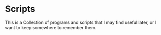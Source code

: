 # Scripts
This is a Collection of programs and scripts that I may find useful later, 
or I want to keep somewhere to remember them.
